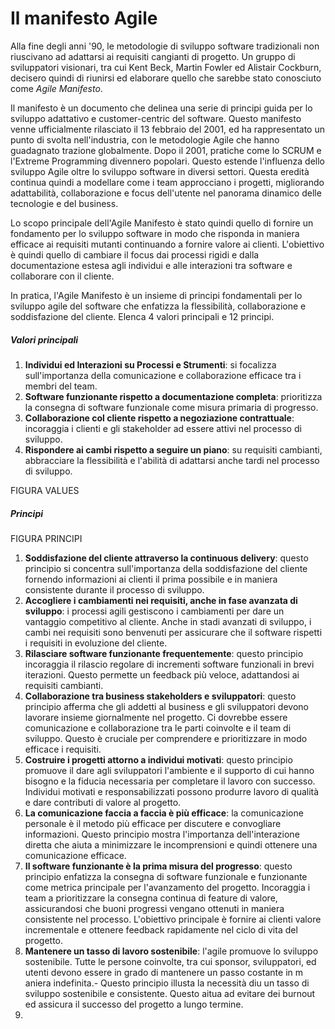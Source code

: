 <!-- https://www.geeksforgeeks.org/agile-manifesto-for-software-development/ -->

# Il manifesto Agile

Alla fine degli anni '90, le metodologie di sviluppo software tradizionali non riuscivano ad adattarsi ai requisiti cangianti di progetto. Un gruppo di sviluppatori visionari, tra cui Kent Beck, Martin Fowler ed Alistair Cockburn, decisero quindi di riunirsi ed elaborare quello che sarebbe stato conosciuto come *Agile Manifesto*.

Il manifesto è un documento che delinea una serie di principi guida per lo sviluppo adattativo e customer-centric del software. Questo manifesto venne ufficialmente rilasciato il 13 febbraio del 2001, ed ha rappresentato un punto di svolta nell'industria, con le metodologie Agile che hanno guadagnato trazione globalmente. Dopo il 2001, pratiche come lo SCRUM e l'Extreme Programming divennero popolari. Questo estende l'influenza dello sviluppo Agile oltre lo sviluppo software in diversi settori. Questa eredità continua quindi a modellare come i team approcciano i progetti, migliorando adattabilità, collaborazione e focus dell'utente nel panorama dinamico delle tecnologie e del business.

Lo scopo principale dell'Agile Manifesto è stato quindi quello di fornire un fondamento per lo sviluppo software in modo che risponda in maniera efficace ai requisiti mutanti continuando a fornire valore ai clienti. L'obiettivo è quindi quello di cambiare il focus dai processi rigidi e dalla documentazione estesa agli individui e alle interazioni tra software e collaborare con il cliente.

In pratica, l'Agile Manifesto è un insieme di principi fondamentali per lo sviluppo agile del software che enfatizza la flessibilità, collaborazione e soddisfazione del cliente. Elenca 4 valori principali e 12 principi.

##### Valori principali

1. **Individui ed Interazioni su Processi e Strumenti**: si focalizza sull'importanza della comunicazione e collaborazione efficace tra i membri del team.
2. **Software funzionante rispetto a documentazione completa**: prioritizza la consegna di software funzionale come misura primaria di progresso.
3. **Collaborazione col cliente rispetto a negoziazione contrattuale**: incoraggia i clienti e gli stakeholder ad essere attivi nel processo di sviluppo.
4. **Rispondere ai cambi rispetto a seguire un piano**: su requisiti cambianti, abbracciare la flessibilità e l'abilità di adattarsi anche tardi nel processo di sviluppo.

FIGURA VALUES

##### Principi

FIGURA PRINCIPI

1. **Soddisfazione del cliente attraverso la continuous delivery**: questo principio si concentra sull'importanza della soddisfazione del cliente fornendo informazioni ai clienti il prima possibile e in maniera consistente durante il processo di sviluppo.
2. **Accogliere i cambiamenti nei requisiti, anche in fase avanzata di sviluppo**: i processi agili gestiscono i cambiamenti per dare un vantaggio competitivo al cliente. Anche in stadi avanzati di sviluppo, i cambi nei requisiti sono benvenuti per assicurare che il software rispetti i requisiti in evoluzione del cliente.
3. **Rilasciare software funzionante frequentemente**: questo principio incoraggia il rilascio regolare di incrementi software funzionali in brevi iterazioni. Questo permette un feedback più veloce, adattandosi ai requisiti cambianti.
4. **Collaborazione tra business stakeholders e sviluppatori**: questo principio afferma che gli addetti al business e gli sviluppatori devono lavorare insieme giornalmente nel progetto. Ci dovrebbe essere comunicazione e collaborazione tra le parti coinvolte e il team di sviluppo. Questo è cruciale per comprendere e prioritizzare in modo efficace i requisiti.
5. **Costruire i progetti attorno a individui motivati**: questo principio promuove il dare agli sviluppatori l'ambiente e il supporto di cui hanno bisogno e la fiducia necessaria per completare il lavoro con successo. Individui motivati e responsabilizzati possono produrre lavoro di qualità e dare contributi di valore al progetto.
6. **La comunicazione faccia a faccia è più efficace**: la comunicazione personale è il metodo più efficace per discutere e convogliare informazioni. Questo principio mostra l'importanza dell'interazione diretta che aiuta a minimizzare le incomprensioni e quindi ottenere una comunicazione efficace.
7. **Il software funzionante è la prima misura del progresso**: questo principio enfatizza la consegna di software funzionale e funzionante come metrica principale per l'avanzamento del progetto. Incoraggia i team a prioritizzare la consegna continua di feature di valore, assicurandosi che buoni progressi vengano ottenuti in maniera consistente nel processo. L'obiettivo principale è fornire ai clienti valore incrementale e ottenere feedback rapidamente nel ciclo di vita del progetto.
8. **Mantenere un tasso di lavoro sostenibile**: l'agile promuove lo sviluppo sostenibile. Tutte le persone coinvolte, tra cui sponsor, sviluppatori, ed utenti devono essere in grado di mantenere un passo costante in m aniera indefinita.- Questo principio illusta la necessità diu un tasso di sviluppo sostenibile e consistente. Questo aitua ad evitare dei burnout ed assicura il successo del progetto a lungo termine.
9. 